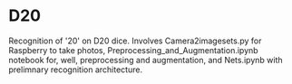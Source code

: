 # D20

Recognition of '20' on D20 dice. Involves Camera2imagesets.py for Raspberry to take photos, Preprocessing_and_Augmentation.ipynb notebook for, well, preprocessing and augmentation, and Nets.ipynb with prelimnary recognition architecture.
